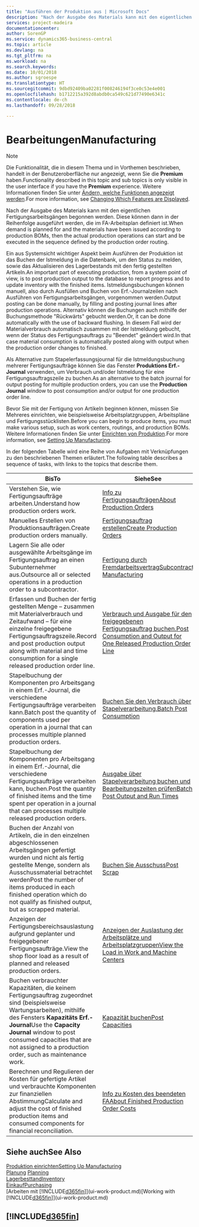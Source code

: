 ```yaml
---
title: "Ausführen der Produktion aus | Microsoft Docs"
description: "Nach der Ausgabe des Materials kann mit den eigentlichen Fertigungsarbeitsgängen begonnen werden. Diese können dann in der Reihenfolge ausgeführt werden, die im FA-Arbeitsplan definiert ist."
services: project-madeira
documentationcenter: 
author: SorenGP
ms.service: dynamics365-business-central
ms.topic: article
ms.devlang: na
ms.tgt_pltfrm: na
ms.workload: na
ms.search.keywords: 
ms.date: 10/01/2018
ms.author: sgroespe
ms.translationtype: HT
ms.sourcegitcommit: 9dbd92409ba02281f008246194f3ce0c53e4e001
ms.openlocfilehash: b1712215a392d8abdb0ca549c621d77490e6341c
ms.contentlocale: de-ch
ms.lasthandoff: 09/28/2018

---
```

# <a name="manufacturing"></a><span data-ttu-id="8045f-103">Bearbeitungen</span><span class="sxs-lookup"><span data-stu-id="8045f-103">Manufacturing</span></span>
> [!NOTE]
> <span data-ttu-id="8045f-104">Die Funktionalität, die in diesem Thema und in Vorthemen beschrieben, handelt in der Benutzeroberfläche nur angezeigt, wenn Sie die **Premium** haben.</span><span class="sxs-lookup"><span data-stu-id="8045f-104">Functionality described in this topic and sub topics is only visible in the user interface if you have the **Premium** experience.</span></span> <span data-ttu-id="8045f-105">Weitere Informationen finden Sie unter [Ändern, welche Funktionen angezeigt werden](ui-experiences.md).</span><span class="sxs-lookup"><span data-stu-id="8045f-105">For more information, see [Changing Which Features are Displayed](ui-experiences.md).</span></span>

<span data-ttu-id="8045f-106">Nach der Ausgabe des Materials kann mit den eigentlichen Fertigungsarbeitsgängen begonnen werden. Diese können dann in der Reihenfolge ausgeführt werden, die im FA-Arbeitsplan definiert ist.</span><span class="sxs-lookup"><span data-stu-id="8045f-106">When demand is planned for and the materials have been issued according to production BOMs, then the actual production operations can start and be executed in the sequence defined by the production order routing.</span></span>  

<span data-ttu-id="8045f-107">Ein aus Systemsicht wichtiger Aspekt beim Ausführen der Produktion ist das Buchen der Istmeldung in die Datenbank, um den Status zu melden, sowie das Aktualisieren des Lagerbestands mit den fertig gestellten Artikeln.</span><span class="sxs-lookup"><span data-stu-id="8045f-107">An important part of executing production, from a system point of view, is to post production output to the database to report progress and to update inventory with the finished items.</span></span> <span data-ttu-id="8045f-108">Istmeldungsbuchungen können manuell, also durch Ausfüllen und Buchen von Erf.-Journalzeilen nach Ausführen von Fertigungsarbeitsgängen, vorgenommen werden.</span><span class="sxs-lookup"><span data-stu-id="8045f-108">Output posting can be done manually, by filling and posting journal lines after production operations.</span></span> <span data-ttu-id="8045f-109">Alternativ können die Buchungen auch mithilfe der Buchungsmethode "Rückwärts" gebucht werden.</span><span class="sxs-lookup"><span data-stu-id="8045f-109">Or, it can be done automatically with the use of backward flushing.</span></span> <span data-ttu-id="8045f-110">In diesem Fall wird der Materialverbrauch automatisch zusammen mit der Istmeldung gebucht, wenn der Status des Fertigungsauftrags zu "Beendet" geändert wird.</span><span class="sxs-lookup"><span data-stu-id="8045f-110">In that case material consumption is automatically posted along with output when the production order changes to finished.</span></span>  

<span data-ttu-id="8045f-111">Als Alternative zum Stapelerfassungsjournal für die Istmeldungsbuchung mehrerer Fertigungsaufträge können Sie das Fenster **Produktions Erf.-Journal** verwenden, um Verbrauch und/oder Istmeldung für eine Fertigungsauftragszeile zu buchen.</span><span class="sxs-lookup"><span data-stu-id="8045f-111">As an alternative to the batch journal for output posting for multiple production orders, you can use the **Production Journal** window to post consumption and/or output for one production order line.</span></span>

<span data-ttu-id="8045f-112">Bevor Sie mit der Fertigung von Artikeln beginnen können, müssen Sie Mehreres einrichten, wie beispielsweise Arbeitsplatzgruppen, Arbeitspläne und Fertigungsstücklisten.</span><span class="sxs-lookup"><span data-stu-id="8045f-112">Before you can begin to produce items, you must make various setup, such as work centers, routings, and production BOMs.</span></span> <span data-ttu-id="8045f-113">Weitere Informationen finden Sie unter [Einrichten von Produktion](production-configure-production-processes.md).</span><span class="sxs-lookup"><span data-stu-id="8045f-113">For more information, see [Setting Up Manufacturing](production-configure-production-processes.md).</span></span>

<span data-ttu-id="8045f-114">In der folgenden Tabelle wird eine Reihe von Aufgaben mit Verknüpfungen zu den beschriebenen Themen erläutert.</span><span class="sxs-lookup"><span data-stu-id="8045f-114">The following table describes a sequence of tasks, with links to the topics that describe them.</span></span>   

|<span data-ttu-id="8045f-115">**Bis**</span><span class="sxs-lookup"><span data-stu-id="8045f-115">**To**</span></span>|<span data-ttu-id="8045f-116">**Siehe**</span><span class="sxs-lookup"><span data-stu-id="8045f-116">**See**</span></span>|  
|------------|-------------|  
|<span data-ttu-id="8045f-117">Verstehen Sie, wie Fertigungsaufträge arbeiten.</span><span class="sxs-lookup"><span data-stu-id="8045f-117">Understand how production orders work.</span></span>|[<span data-ttu-id="8045f-118">Info zu Fertigungsaufträgen</span><span class="sxs-lookup"><span data-stu-id="8045f-118">About Production Orders</span></span>](production-about-production-orders.md)|
|<span data-ttu-id="8045f-119">Manuelles Erstellen von Produktionsaufträgen.</span><span class="sxs-lookup"><span data-stu-id="8045f-119">Create production orders manually.</span></span>|[<span data-ttu-id="8045f-120">Fertigungsauftrag erstellen</span><span class="sxs-lookup"><span data-stu-id="8045f-120">Create Production Orders</span></span>](production-how-to-create-production-orders.md)|
|<span data-ttu-id="8045f-121">Lagern Sie alle oder ausgewählte Arbeitsgänge im Fertigungsauftrag an einen Subunternehmer aus.</span><span class="sxs-lookup"><span data-stu-id="8045f-121">Outsource all or selected operations in a production order to a subcontractor.</span></span>|[<span data-ttu-id="8045f-122">Fertigung durch Fremdarbeitsvertrag</span><span class="sxs-lookup"><span data-stu-id="8045f-122">Subcontract Manufacturing</span></span>](production-how-to-subcontract-manufacturing.md)|
|<span data-ttu-id="8045f-123">Erfassen und Buchen der fertig gestellten Menge – zusammen mit Materialverbrauch und Zeitaufwand – für eine einzelne freigegebene Fertigungsauftragszeile.</span><span class="sxs-lookup"><span data-stu-id="8045f-123">Record and post production output along with material and time consumption for a single released production order line.</span></span>|[<span data-ttu-id="8045f-124">Verbrauch und Ausgabe für den freigegebenen Fertigungsauftrag buchen.</span><span class="sxs-lookup"><span data-stu-id="8045f-124">Post Consumption and Output for One Released Production Order Line</span></span>](production-how-to-register-consumption-and-output.md)|  
|<span data-ttu-id="8045f-125">Stapelbuchung der Komponenten pro Arbeitsgang in einem Erf.-Journal, die verschiedene Fertigungsaufträge verarbeiten kann.</span><span class="sxs-lookup"><span data-stu-id="8045f-125">Batch post the quantity of components used per operation in a journal that can processes multiple planned production orders.</span></span>|[<span data-ttu-id="8045f-126">Buchen Sie den Verbrauch über Stapelverarbeitung.</span><span class="sxs-lookup"><span data-stu-id="8045f-126">Batch Post Consumption</span></span>](production-how-to-post-consumption.md)|
|<span data-ttu-id="8045f-127">Stapelbuchung der Komponenten pro Arbeitsgang in einem Erf.-Journal, die verschiedene Fertigungsaufträge verarbeiten kann, buchen.</span><span class="sxs-lookup"><span data-stu-id="8045f-127">Post the quantity of finished items and the time spent per operation in a journal that can processes multiple released production orders.</span></span>|[<span data-ttu-id="8045f-128">Ausgabe über Stapelverarbeitung buchen und Bearbeitungszeiten prüfen</span><span class="sxs-lookup"><span data-stu-id="8045f-128">Batch Post Output and Run Times</span></span>](production-how-to-post-output-quantity.md)|  
|<span data-ttu-id="8045f-129">Buchen der Anzahl von Artikeln, die in den einzelnen abgeschlossenen Arbeitsgängen gefertigt wurden und nicht als fertig gestellte Menge, sondern als Ausschussmaterial betrachtet werden</span><span class="sxs-lookup"><span data-stu-id="8045f-129">Post the number of items produced in each finished operation which do not qualify as finished output, but as scrapped material.</span></span>|[<span data-ttu-id="8045f-130">Buchen Sie Ausschuss</span><span class="sxs-lookup"><span data-stu-id="8045f-130">Post Scrap</span></span>](production-how-to-post-scrap.md)|
|<span data-ttu-id="8045f-131">Anzeigen der Fertigungsbereichsauslastung aufgrund geplanter und freigegebener Fertigungsaufträge.</span><span class="sxs-lookup"><span data-stu-id="8045f-131">View the shop floor load as a result of planned and released production orders.</span></span>|[<span data-ttu-id="8045f-132">Anzeigen der Auslastung der Arbeitsplätze und Arbeitsplatzgruppen</span><span class="sxs-lookup"><span data-stu-id="8045f-132">View the Load in Work and Machine Centers</span></span>](production-how-to-view-the-load-on-work-centers.md)|      
|<span data-ttu-id="8045f-133">Buchen verbrauchter Kapazitäten, die keinem Fertigungsauftrag zugeordnet sind (beispielsweise Wartungsarbeiten), mithilfe des Fensters **Kapazitäts Erf.-Journal**</span><span class="sxs-lookup"><span data-stu-id="8045f-133">Use the **Capacity Journal** window to post consumed capacities that are not assigned to a production order, such as maintenance work.</span></span>|[<span data-ttu-id="8045f-134">Kapazität buchen</span><span class="sxs-lookup"><span data-stu-id="8045f-134">Post Capacities</span></span>](production-how-to-post-capacities.md)|  
|<span data-ttu-id="8045f-135">Berechnen und Regulieren der Kosten für gefertigte Artikel und verbrauchte Komponenten zur finanziellen Abstimmung</span><span class="sxs-lookup"><span data-stu-id="8045f-135">Calculate and adjust the cost of finished production items and consumed components for financial reconciliation.</span></span>|[<span data-ttu-id="8045f-136">Info zu Kosten des beendeten FA</span><span class="sxs-lookup"><span data-stu-id="8045f-136">About Finished Production Order Costs</span></span>](finance-about-finished-production-order-costs.md)|  

## <a name="see-also"></a><span data-ttu-id="8045f-137">Siehe auch</span><span class="sxs-lookup"><span data-stu-id="8045f-137">See Also</span></span>  
[<span data-ttu-id="8045f-138">Produktion einrichten</span><span class="sxs-lookup"><span data-stu-id="8045f-138">Setting Up Manufacturing</span></span>](production-configure-production-processes.md)  
<span data-ttu-id="8045f-139">[Planung](production-planning.md)    </span><span class="sxs-lookup"><span data-stu-id="8045f-139">[Planning](production-planning.md)    </span></span>  
[<span data-ttu-id="8045f-140">Lagerbesttand</span><span class="sxs-lookup"><span data-stu-id="8045f-140">Inventory</span></span>](inventory-manage-inventory.md)  
[<span data-ttu-id="8045f-141">Einkauf</span><span class="sxs-lookup"><span data-stu-id="8045f-141">Purchasing</span></span>](purchasing-manage-purchasing.md)  
<span data-ttu-id="8045f-142">[Arbeiten mit [!INCLUDE[d365fin](includes/d365fin_md.md)]](ui-work-product.md)</span><span class="sxs-lookup"><span data-stu-id="8045f-142">[Working with [!INCLUDE[d365fin](includes/d365fin_md.md)]](ui-work-product.md)</span></span>

## [!INCLUDE[d365fin](includes/free_trial_md.md)]  

